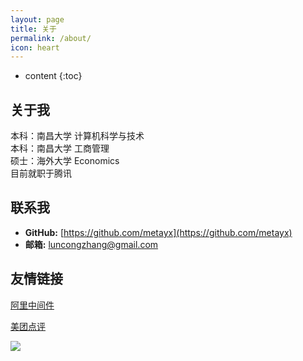 ```yaml
---
layout: page
title: 关于
permalink: /about/
icon: heart
---
```


* content
{:toc}

## 关于我

本科：南昌大学 计算机科学与技术<br>
本科：南昌大学 工商管理<br>
硕士：海外大学 Economics<br>
目前就职于腾讯

## 联系我

* **GitHub:** [https://github.com/metayx](https://github.com/metayx)
* **邮箱:** luncongzhang@gmail.com

## 友情链接


[阿里中间件](http://jm.taobao.org/)

[美团点评](https://tech.meituan.com/)

![](https://i.loli.net/2018/07/23/5b558352b739a.jpg)

